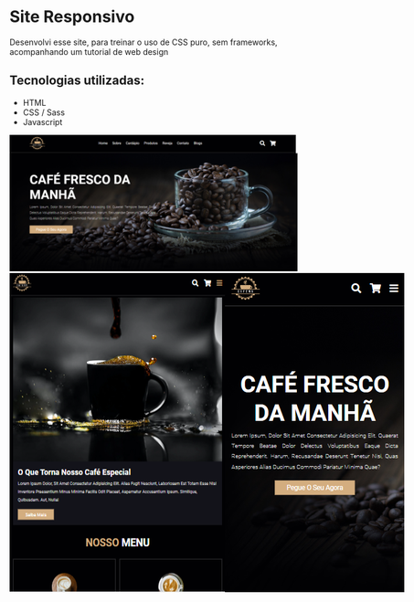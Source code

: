 <h1>Site Responsivo</h1>

<p>Desenvolvi esse site, para treinar o uso de CSS puro, sem frameworks, acompanhando um tutorial de web design</p>

<h2>Tecnologias utilizadas:</h2>
<ul>
    <li>HTML</li>
    <li>CSS / Sass</li>
    <li>Javascript</li>
</ul>

<div>
    <img src="imagens/imagem-site-desktop.png">
        <div style="display: flex;">
            <img src="imagens/imagem-site-tablet.png">
            <img src="imagens/imagem-site-mobile.png">
        </div>
</div>
